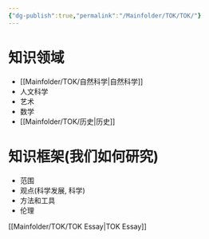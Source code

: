```yaml
---
{"dg-publish":true,"permalink":"/Mainfolder/TOK/TOK/"}
---
```


# 知识领域
- [[Mainfolder/TOK/自然科学\|自然科学]]
- 人文科学
- 艺术
- 数学
- [[Mainfolder/TOK/历史\|历史]] 

# 知识框架(我们如何研究)
- 范围
- 观点(科学发展, 科学)
- 方法和工具
- 伦理

[[Mainfolder/TOK/TOK Essay\|TOK Essay]] 